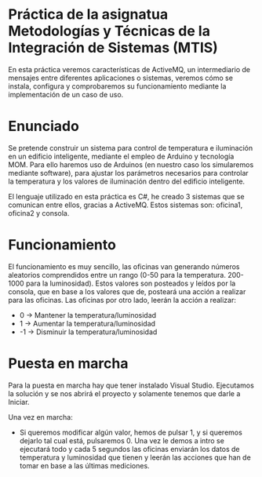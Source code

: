 # Práctica de la asignatua Metodologías y Técnicas de la Integración de Sistemas (MTIS)
En esta práctica veremos características de ActiveMQ, un intermediario de mensajes entre diferentes aplicaciones o sistemas, veremos cómo se instala, configura y comprobaremos su funcionamiento mediante la implementación de un caso de uso.

# Enunciado
Se pretende construir un sistema para control de temperatura e iluminación en un
edificio inteligente, mediante el empleo de Arduino y tecnología MOM. Para ello haremos
uso de Arduinos (en nuestro caso los simularemos mediante software), para ajustar los
parámetros necesarios para controlar la temperatura y los valores de iluminación dentro
del edificio inteligente.

El lenguaje utilizado en esta práctica es C#, he creado 3 sistemas que se comunican entre ellos, gracias a ActiveMQ. Estos sistemas son: oficina1, oficina2 y consola.

# Funcionamiento 
El funcionamiento es muy sencillo, las oficinas van generando números aleatorios comprendidos entre un rango (0-50 para la temperatura. 200-1000 para la luminosidad). Estos valores son posteados y leídos por la consola, que en base a los valores que de, posteará una acción a realizar para las oficinas. Las oficinas por otro lado, leerán la acción a realizar:
* 0 -> Mantener la temperatura/luminosidad
* 1 -> Aumentar la temperatura/luminosidad
* -1 -> Disminuir la temperatura/luminosidad


# Puesta en marcha
Para la puesta en marcha hay que tener instalado Visual Studio. Ejecutamos la solución y se nos abrirá el proyecto y solamente tenemos que darle a Iniciar.

Una vez en marcha:
* Si queremos modificar algún valor, hemos de pulsar 1, y si queremos dejarlo tal cual está, pulsaremos 0. Una vez le demos a intro se ejecutará todo y cada 5 segundos las oficinas enviarán los datos de temperatura y luminosidad que tienen y leerán las acciones que han de tomar en base a las últimas mediciones.

